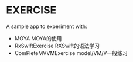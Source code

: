 # EXERCISE

A sample app to experiment with:
- MOYA
 MOYA的使用
- RxSwiftExercise
 RXSwift的语法学习
- ComPleteMVVMExercise
model/VM/V一般练习

